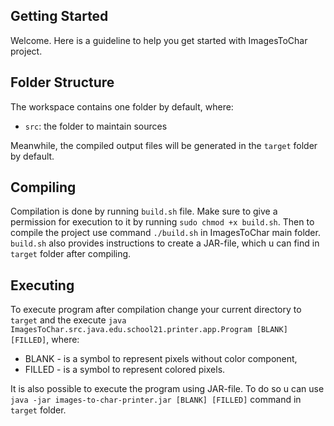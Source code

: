 ## Getting Started

Welcome. Here is a guideline to help you get started with ImagesToChar project.

## Folder Structure

The workspace contains one folder by default, where:
- `src`: the folder to maintain sources

Meanwhile, the compiled output files will be generated in the `target` folder by default.

## Compiling

Сompilation is done by running `build.sh` file. Make sure to give a permission for execution to it by running `sudo chmod +x build.sh`.
Then to compile the project use command `./build.sh` in ImagesToChar main folder. `build.sh` also provides instructions to create a JAR-file,
which u can find in `target` folder after compiling. 

## Executing

To execute program after compilation change your current directory to `target` and the execute
`java ImagesToChar.src.java.edu.school21.printer.app.Program [BLANK] [FILLED]`, where:
- BLANK - is a symbol to represent pixels without color component,
- FILLED - is a symbol to represent colored pixels.

It is also possible to execute the program using JAR-file. To do so u can use `java -jar images-to-char-printer.jar [BLANK] [FILLED]`
command in `target` folder.
